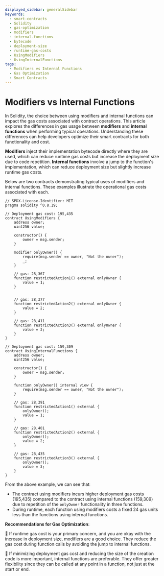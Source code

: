 ```yaml
---
displayed_sidebar: generalSidebar
keywords:
  - smart-contracts
  - Solidity
  - gas-optimization
  - modifiers
  - internal-functions
  - bytecode
  - deployment-size
  - runtime-gas-costs
  - UsingModifiers
  - UsingInternalFunctions
tags:
  - Modifiers vs Internal Functions
  - Gas Optimization
  - Smart Contracts
---
```


# Modifiers vs Internal Functions

In Solidity, the choice between using modifiers and internal functions can impact the gas costs associated with contract operations. This article explores the differences in gas usage between **modifiers** and **internal functions** when performing typical operations. Understanding these differences can help developers optimize their smart contracts for both functionality and cost.

**Modifiers** inject their implementation bytecode directly where they are used, which can reduce runtime gas costs but increase the deployment size due to code repetition. **Internal functions** involve a jump to the function's implementation, which can reduce deployment size but slightly increase runtime gas costs.

Below are two contracts demonstrating typical uses of modifiers and internal functions. These examples illustrate the operational gas costs associated with each.

```solidity
// SPDX-License-Identifier: MIT
pragma solidity ^0.8.19;

// Deployment gas cost: 195,435
contract UsingModifiers {
    address owner;
    uint256 value;

    constructor() {
        owner = msg.sender;
    }

    modifier onlyOwner() {
        require(msg.sender == owner, "Not the owner");
        _;
    }

    // gas: 28,367
    function restrictedAction1() external onlyOwner {
        value = 1;
    }


    // gas: 28,377
    function restrictedAction2() external onlyOwner {
        value = 2;
    }

    // gas: 28,411
    function restrictedAction3() external onlyOwner {
        value = 3;
    }
}

// Deployment gas cost: 159,309
contract UsingInternalFunctions {
    address owner;
    uint256 value;

    constructor() {
        owner = msg.sender;
    }

    function onlyOwner() internal view {
        require(msg.sender == owner, "Not the owner");
    }

    // gas: 28,391
    function restrictedAction1() external {
        onlyOwner();
        value = 1;
    }

    // gas: 28,401
    function restrictedAction2() external {
        onlyOwner();
        value = 2;
    }

    // gas: 28,435
    function restrictedAction3() external {
        onlyOwner();
        value = 3;
    }
}
```

From the above example, we can see that:

- The contract using modifiers incurs higher deployment gas costs (195,435) compared to the contract using internal functions (159,309) due to repetition of the `onlyOwner` functionality in three functions.
- During runtime, each function using modifiers costs a fixed 24 gas units less than the functions using internal functions.

**Recommendations for Gas Optimization:**

🌟 If runtime gas cost is your primary concern, and you are okay with the increase in deployment size, modifiers are a good choice. They reduce the gas cost during function calls by avoiding the jump to internal functions.

🌟 If minimizing deployment gas cost and reducing the size of the creation code is more important, internal functions are preferable. They offer greater flexibility since they can be called at any point in a function, not just at the start or end.
